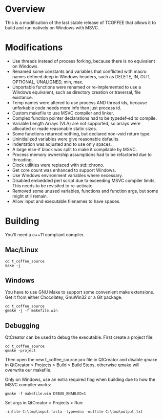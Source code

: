 # Overview

This is a modification of the last stable release of TCOFFEE
that allows it to build and run natively on Windows with MSVC.

# Modifications

- Use threads instead of process forking, because there is no equivalent on Windows.
- Renamed some constants and variables that conflicted with macro names
  defined deep in Windows headers, such as
  DELETE, IN, OUT, OPTIONAL, UNALIGNED, min, max.
- Unportable functions were renamed or re-implemented to use a Windows equivalent,
  such as directory creation or traversal, file existance.
- Temp names were altered to use process AND thread ids,
  because unforkable code needs more info than just process id.
- Custom makefile to use MSVC compiler and linker.
- Complex function pointer declarations had to be typedef-ed to compile.
- Variable Length Arrays (VLA) are not supported, so arrays
  were allocated or made reasonable static sizes.
- Some functions returned nothing, but declared non-void return type.
- Uninitialized variables were give reasonable defaults.
- Indentation was adjusted and to use only spaces.
- A large else-if block was split to make it compilable by MSVC.
- Process memory ownership assumptions had to be refactored due to threading.
- Clock utilities were replaced with std::chrono.
- Get core count was enhanced to support Windows.
- Use Windows environment variables where necessary.
- Disabled embedded perl script due to exceeding MSVC compiler limits.
  This needs to be revisited to re-activate.
- Removed some unused variables, functions and function args, but some might still remain.
- Allow input and executable filenames to have spaces.

# Building

You'll need a c++11 compliant compiler.

## Mac/Linux

    cd t_coffee_source
    make -j
    
## Windows

You have to use GNU Make to support some convenient make extensions. 
Get it from either Chocolatey, GnuWin32 or a Git package.

    cd t_coffee_source
    gmake -j -f makefile.win

## Debugging

QtCreator can be used to debug the executable. First create a project file:

    cd t_coffee_source
    qmake -project

Then open the new t_coffee_source.pro file in QtCreator and disable qmake in
QtCreator > Projects > Build > Build Steps, otherwise qmake will overwrite our
makefile.
  
Only on Windows, use an extra required flag when building due to how the
MSVC compiler works:

    gmake -f makefile.win DEBUG_ENABLED=1

Set args in QtCreator > Projects > Run:

    -infile C:\tmp\input.fasta -type=dna -outfile C:\tmp\output.txt
